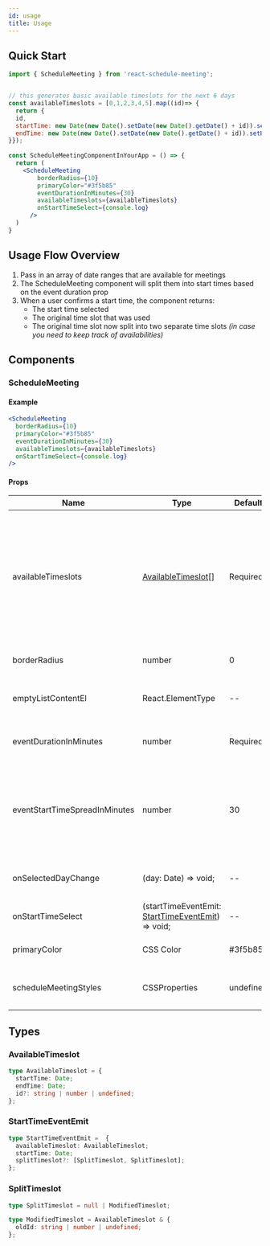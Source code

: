 ```yaml
---
id: usage
title: Usage
---
```


## Quick Start


```jsx
import { ScheduleMeeting } from 'react-schedule-meeting';


// this generates basic available timeslots for the next 6 days
const availableTimeslots = [0,1,2,3,4,5].map((id)=> {
  return {
  id,
  startTime: new Date(new Date().setDate(new Date().getDate() + id)).setHours(9,0,0,0),
  endTime: new Date(new Date().setDate(new Date().getDate() + id)).setHours(17,0,0,0),
}});
 
const ScheduleMeetingComponentInYourApp = () => {
  return (
    <ScheduleMeeting
        borderRadius={10}
        primaryColor="#3f5b85"
        eventDurationInMinutes={30}
        availableTimeslots={availableTimeslots}
        onStartTimeSelect={console.log}
      />
  )
}

```

## Usage Flow Overview

1. Pass in an array of date ranges that are available for meetings
1. The ScheduleMeeting component will split them into start times based on the event duration prop
1. When a user confirms a start time, the component returns:
   - The start time selected 
   - The original time slot that was used
   - The original time slot now split into two separate time slots _(in case you need to keep track of availabilities)_

## Components

### ScheduleMeeting 

#### Example

```jsx
<ScheduleMeeting
  borderRadius={10}
  primaryColor="#3f5b85"
  eventDurationInMinutes={30}
  availableTimeslots={availableTimeslots}
  onStartTimeSelect={console.log}
/>
```

#### Props

| Name                          | Type                                      | Default   | Explanation                                                                                                                                                                                          |
| ------- | ------------- | ------ | --------------------------------- |
| availableTimeslots| [AvailableTimeslot[]](#availabletimeslot)| Required| Timeslots of available time that events can be scheduled in. _Example: If you are available every day from 9am to 5pm, you would pass in an array of AvailableTimeslots with those datetimes_ |
| borderRadius            | number                         | 0        | Border radius for many of the components                                                                                                                                           |
| emptyListContentEl            | React.ElementType                         | --        | Element displayed when the start time events list is empty                                                                                                                                           |
| eventDurationInMinutes        | number                                    | Required  | The number of minutes each event will be scheduled.|
| eventStartTimeSpreadInMinutes | number                                    | 30        | The length between the next possible event start time. _Example: For 30, an event start time will be available every 30 minutes._                                                                    |
| onSelectedDayChange           | (day: Date) => void;                      | --        | Callback for when the selected day changes on the calendar                                                                                                                                           |
| onStartTimeSelect             | (startTimeEventEmit: [StartTimeEventEmit](#starttimeeventemit)) => void; | --        | Callback for when a start time is clicked                                                                                                                                                            |
| primaryColor            | CSS Color                         | #3f5b85        | Primary color to use for the component                                                                                                                                           |
| scheduleMeetingStyles         | CSSProperties                             | undefined | Styles Object for the Schedule Calendar paper container                                                                                                                                              |





## Types

### AvailableTimeslot
```ts
type AvailableTimeslot = {
  startTime: Date;
  endTime: Date;
  id?: string | number | undefined;
};
```

### StartTimeEventEmit
```ts
type StartTimeEventEmit =  {
  availableTimeslot: AvailableTimeslot;
  startTime: Date;
  splitTimeslot?: [SplitTimeslot, SplitTimeslot];
};
```

### SplitTimeslot
```ts
type SplitTimeslot = null | ModifiedTimeslot;

type ModifiedTimeslot = AvailableTimeslot & {
  oldId: string | number | undefined;
};
```